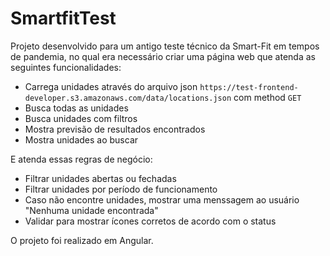 # SmartfitTest

Projeto desenvolvido para um antigo teste técnico da Smart-Fit em tempos de pandemia, no qual era necessário criar uma página web que atenda as seguintes funcionalidades:
- Carrega unidades através do arquivo json `https://test-frontend-developer.s3.amazonaws.com/data/locations.json` com method `GET`
- Busca todas as unidades
- Busca unidades com filtros
- Mostra previsão de resultados encontrados
- Mostra unidades ao buscar

E atenda essas regras de negócio:
- Filtrar unidades abertas ou fechadas
- Filtrar unidades por período de funcionamento
- Caso não encontre unidades, mostrar uma menssagem ao usuário "Nenhuma unidade encontrada"
- Validar para mostrar ícones corretos de acordo com o status

O projeto foi realizado em Angular.
